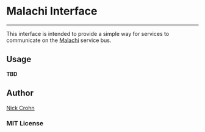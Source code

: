# Malachi Interface
---
This interface is intended to provide a simple way for services to communicate on the [Malachi](http://github.com/ncrohn/malachi) service bus.

## Usage
**TBD**

## Author
[Nick Crohn](http://nickcrohn.com)

### MIT License